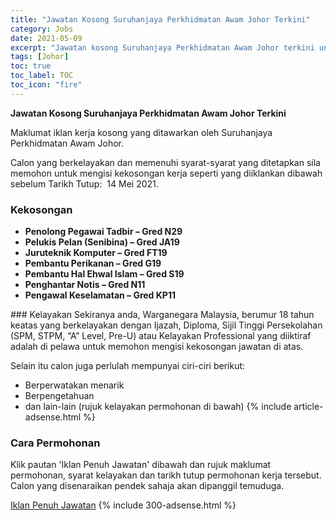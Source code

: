 ```yaml
---
title: "Jawatan Kosong Suruhanjaya Perkhidmatan Awam Johor Terkini" 
category: Jobs 
date: 2021-05-09 
excerpt: "Jawatan kosong Suruhanjaya Perkhidmatan Awam Johor terkini untuk kekosongan Penolong Pegawai Tadbir – Gred N29 ,Pelukis Pelan (Senibina) – Gred JA19 ,Juruteknik Komputer – Gred FT19 ,Pembantu Perikanan – Gred G19 ,Pembantu Hal Ehwal Islam – Gred S19 ,Penghantar Notis – Gred N11 ,Pengawal Keselamatan – Gred KP11" 
tags: [Johor] 
toc: true 
toc_label: TOC 
toc_icon: "fire" 
--- 
```


**Jawatan Kosong Suruhanjaya Perkhidmatan Awam Johor Terkini**

Maklumat iklan kerja kosong yang ditawarkan oleh Suruhanjaya Perkhidmatan Awam Johor. 

Calon yang berkelayakan dan memenuhi syarat-syarat yang ditetapkan sila memohon untuk mengisi kekosongan kerja seperti yang diiklankan dibawah sebelum Tarikh Tutup:  14 Mei 2021. 
### Kekosongan 
<ul>
<li><strong>Penolong Pegawai Tadbir &#8211; Gred N29&#160;</strong></li>
<li><strong>Pelukis Pelan (Senibina) &#8211; Gred JA19&#160;</strong></li>
<li><strong>Juruteknik Komputer &#8211; Gred FT19&#160;</strong></li>
<li><strong>Pembantu Perikanan &#8211; Gred G19&#160;</strong></li>
<li><strong>Pembantu Hal Ehwal Islam &#8211; Gred S19&#160;</strong></li>
<li><strong>Penghantar Notis &#8211; Gred N11&#160;</strong></li>
<li><strong>Pengawal Keselamatan &#8211; Gred KP11&#160;</strong></li>
</ul> 
### Kelayakan 
Sekiranya anda, Warganegara Malaysia, berumur 18 tahun keatas yang berkelayakan dengan Ijazah, Diploma, Sijil Tinggi Persekolahan (SPM, STPM, “A” Level, Pre-U) atau Kelayakan Professional yang diiktiraf adalah di pelawa untuk memohon mengisi kekosongan jawatan di atas.

Selain itu calon juga perlulah mempunyai ciri-ciri berikut:
- Berperwatakan menarik
- Berpengetahuan
- dan lain-lain (rujuk kelayakan permohonan di bawah) 
{% include article-adsense.html %} 
### Cara Permohonan 
Klik pautan 'Iklan Penuh Jawatan' dibawah dan rujuk maklumat permohonan, syarat kelayakan dan tarikh tutup permohonan kerja tersebut.
Calon yang disenaraikan pendek sahaja akan dipanggil temuduga.

<a href="http://spaj.johor.gov.my/v3/" class="btn btn--info" target="_blank" rel="nofollow noopenner">Iklan Penuh Jawatan</a> 
{% include 300-adsense.html %} 